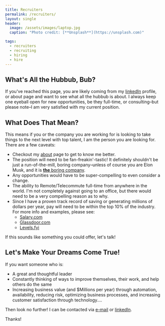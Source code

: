 ```yaml
---
title: Recruiters
permalink: /recruiters/
layout: single
header:
  image: /assets/images/laptop.jpg
  caption: "Photo credit: [**Unsplash**](https://unsplash.com)"

tags:
  - recruiters
  - recruiting
  - hiring
  - hire
---
```



## What's All the Hubbub, Bub?

If you've reached this page, you are likely coming from my [linkedIn](https://www.linkedin.com/in/benfrancom/) profile, or about page and want to see what all the hubbub is about.  I always keep one eyeball open for new opportunities, be they full-time, or consulting–but please note–I am very satisfied with my current position.

## What Does That Mean?

This means if you or the company you are working for is looking to take things to the next level with top talent, I am the person you are looking for. There are a few caveats:

* Checkout my [about](/about/) page to get to know me better.
* The position will need to be fan-freakin'-tastic! It definitely shouldn't be just a run-of-the-mill, boring company–unless of course you are Elon Musk, and it is [**the** boring company](https://www.boringcompany.com).
* Any opportunities would have to be super-compelling to even consider a change.
* The ability to Remote/Telecommute full-time from anywhere in the world. I'm not completely against going to an office, but there would need to be a very compelling reason as to why.
* Since I have a proven track record of saving or generating millions of dollars per year, pay will need to be within the top 10% of the industry. For more info and examples, please see:
  * [Salary.com](https://www.salary.com/tools/salary-calculator/cloud-computing-senior-manager?yrs=20&drpt=DR01&rptto=RL02&edu=EDLEV5&pfm=PR01)
  * [Glassdoor.com](https://www.glassdoor.com/Salaries/chief-architect-salary-SRCH_IM755_KO0,15.htm)
  * [Levels.fyi](https://www.levels.fyi/t/solution-architect?countryId=254)

If this sounds like something you could offer, let's talk!

## Let's Make Your Dreams Come True!

If you want someone who is:

* A great and thoughtful leader
* Constantly thinking of ways to improve themselves, their work, and help others do the same
* Increasing business value (and $Millions per year) through automation, availability, reducing risk, optimizing business processes, and increasing customer satisfaction through technology....

Then look no further! I can be contacted via [e-mail](mailto:recruit@benfran.com) or [linkedIn](https://www.linkedin.com/in/benfrancom/).

Thanks!

